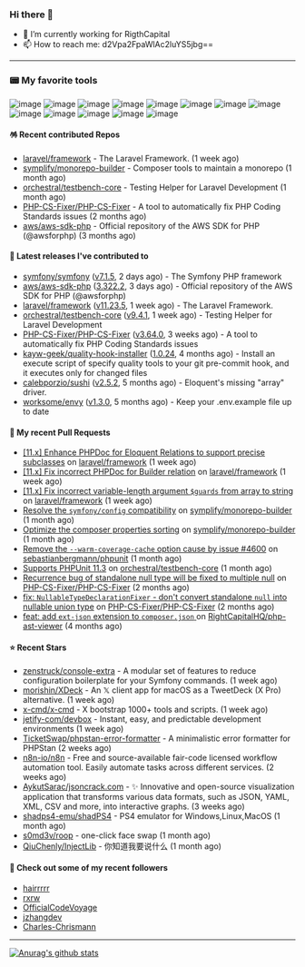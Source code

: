 ### Hi there 👋

- 🔭 I’m currently working for RigthCapital
- 📫 How to reach me: d2Vpa2FpaWlAc2luYS5jbg==

---

### 📟 My favorite tools
![image](https://img.shields.io/badge/Laravel-FF2D20?style=for-the-badge&logo=laravel&logoColor=white)
![image](http://img.shields.io/badge/-PHPStorm-181717?style=for-the-badge&logo=phpstorm&logoColor=white)
![image](https://img.shields.io/badge/Github%20Actions-282a2e?style=for-the-badge&logo=githubactions&logoColor=367cfe)
![image](https://img.shields.io/badge/Jira-0052CC?style=for-the-badge&logo=Jira&logoColor=white)
![image](https://img.shields.io/badge/Sentry-black?style=for-the-badge&logo=Sentry&logoColor=#362D59)
![image](https://img.shields.io/badge/ChatGPT-74aa9c?style=for-the-badge&logo=openai&logoColor=white)
![image](https://img.shields.io/badge/Medium-12100E?style=for-the-badge&logo=medium&logoColor=white)
![image](https://img.shields.io/badge/RSS-FFA500?style=for-the-badge&logo=rss&logoColor=white)
![image](https://img.shields.io/badge/Amazon_AWS-FF9900?style=for-the-badge&logo=amazonaws&logoColor=white)
![image](https://img.shields.io/badge/Slack-4A154B?style=for-the-badge&logo=slack&logoColor=white)
![image](https://img.shields.io/badge/Zoom-2D8CFF?style=for-the-badge&logo=zoom&logoColor=white)
![image](https://img.shields.io/badge/Netflix-E50914?style=for-the-badge&logo=netflix&logoColor=white)
![image](https://img.shields.io/badge/Spotify-1ED760?&style=for-the-badge&logo=spotify&logoColor=white)

#### 🪅 Recent contributed Repos

- [laravel/framework](https://github.com/laravel/framework) - The Laravel Framework. (1 week ago)
- [symplify/monorepo-builder](https://github.com/symplify/monorepo-builder) - Composer tools to maintain a monorepo (1 month ago)
- [orchestral/testbench-core](https://github.com/orchestral/testbench-core) - Testing Helper for Laravel Development (1 month ago)
- [PHP-CS-Fixer/PHP-CS-Fixer](https://github.com/PHP-CS-Fixer/PHP-CS-Fixer) - A tool to automatically fix PHP Coding Standards issues (2 months ago)
- [aws/aws-sdk-php](https://github.com/aws/aws-sdk-php) - Official repository of the AWS SDK for PHP (@awsforphp) (3 months ago)

#### 🔭 Latest releases I've contributed to

- [symfony/symfony](https://github.com/symfony/symfony) ([v7.1.5](https://github.com/symfony/symfony/releases/tag/v7.1.5), 2 days ago) - The Symfony PHP framework
- [aws/aws-sdk-php](https://github.com/aws/aws-sdk-php) ([3.322.2](https://github.com/aws/aws-sdk-php/releases/tag/3.322.2), 3 days ago) - Official repository of the AWS SDK for PHP (@awsforphp)
- [laravel/framework](https://github.com/laravel/framework) ([v11.23.5](https://github.com/laravel/framework/releases/tag/v11.23.5), 1 week ago) - The Laravel Framework.
- [orchestral/testbench-core](https://github.com/orchestral/testbench-core) ([v9.4.1](https://github.com/orchestral/testbench-core/releases/tag/v9.4.1), 1 week ago) - Testing Helper for Laravel Development
- [PHP-CS-Fixer/PHP-CS-Fixer](https://github.com/PHP-CS-Fixer/PHP-CS-Fixer) ([v3.64.0](https://github.com/PHP-CS-Fixer/PHP-CS-Fixer/releases/tag/v3.64.0), 3 weeks ago) - A tool to automatically fix PHP Coding Standards issues
- [kayw-geek/quality-hook-installer](https://github.com/kayw-geek/quality-hook-installer) ([1.0.24](https://github.com/kayw-geek/quality-hook-installer/releases/tag/1.0.24), 4 months ago) - Install an execute script of specify quality tools to your git pre-commit hook, and it executes only for changed files
- [calebporzio/sushi](https://github.com/calebporzio/sushi) ([v2.5.2](https://github.com/calebporzio/sushi/releases/tag/v2.5.2), 5 months ago) - Eloquent&#39;s missing &#34;array&#34; driver.
- [worksome/envy](https://github.com/worksome/envy) ([v1.3.0](https://github.com/worksome/envy/releases/tag/v1.3.0), 5 months ago) - Keep your .env.example file up to date

#### 🔨 My recent Pull Requests

- [[11.x] Enhance PHPDoc for Eloquent Relations to support precise subclasses](https://github.com/laravel/framework/pull/52775) on [laravel/framework](https://github.com/laravel/framework) (1 week ago)
- [[11.x] Fix incorrect PHPDoc for Builder relation](https://github.com/laravel/framework/pull/52754) on [laravel/framework](https://github.com/laravel/framework) (1 week ago)
- [[11.x] Fix incorrect variable-length argument `$guards` from array to string](https://github.com/laravel/framework/pull/52719) on [laravel/framework](https://github.com/laravel/framework) (1 week ago)
- [Resolve the `symfony/config` compatibility](https://github.com/symplify/monorepo-builder/pull/74) on [symplify/monorepo-builder](https://github.com/symplify/monorepo-builder) (1 month ago)
- [Optimize the composer properties sorting](https://github.com/symplify/monorepo-builder/pull/73) on [symplify/monorepo-builder](https://github.com/symplify/monorepo-builder) (1 month ago)
- [Remove the `--warm-coverage-cache` option cause by issue #4600](https://github.com/sebastianbergmann/phpunit/pull/5911) on [sebastianbergmann/phpunit](https://github.com/sebastianbergmann/phpunit) (1 month ago)
- [Supports PHPUnit 11.3](https://github.com/orchestral/testbench-core/pull/220) on [orchestral/testbench-core](https://github.com/orchestral/testbench-core) (1 month ago)
- [Recurrence bug of standalone null type will be fixed to multiple null](https://github.com/PHP-CS-Fixer/PHP-CS-Fixer/pull/8099) on [PHP-CS-Fixer/PHP-CS-Fixer](https://github.com/PHP-CS-Fixer/PHP-CS-Fixer) (2 months ago)
- [fix: `NullableTypeDeclarationFixer` - don&#39;t convert standalone `null` into nullable union type](https://github.com/PHP-CS-Fixer/PHP-CS-Fixer/pull/8098) on [PHP-CS-Fixer/PHP-CS-Fixer](https://github.com/PHP-CS-Fixer/PHP-CS-Fixer) (2 months ago)
- [feat: add `ext-json` extension to `composer.json` ](https://github.com/RightCapitalHQ/php-ast-viewer/pull/9) on [RightCapitalHQ/php-ast-viewer](https://github.com/RightCapitalHQ/php-ast-viewer) (4 months ago)

#### ⭐ Recent Stars

- [zenstruck/console-extra](https://github.com/zenstruck/console-extra) - A modular set of features to reduce configuration boilerplate for your Symfony commands. (1 week ago)
- [morishin/XDeck](https://github.com/morishin/XDeck) - An 𝕏 client app for macOS as a TweetDeck (X Pro) alternative. (1 week ago)
- [x-cmd/x-cmd](https://github.com/x-cmd/x-cmd) - X bootstrap 1000&#43; tools and scripts. (1 week ago)
- [jetify-com/devbox](https://github.com/jetify-com/devbox) - Instant, easy, and predictable development environments (1 week ago)
- [TicketSwap/phpstan-error-formatter](https://github.com/TicketSwap/phpstan-error-formatter) - A minimalistic error formatter for PHPStan (2 weeks ago)
- [n8n-io/n8n](https://github.com/n8n-io/n8n) - Free and source-available fair-code licensed workflow automation tool. Easily automate tasks across different services. (2 weeks ago)
- [AykutSarac/jsoncrack.com](https://github.com/AykutSarac/jsoncrack.com) - ✨ Innovative and open-source visualization application that transforms various data formats, such as JSON, YAML, XML, CSV and more, into interactive graphs. (3 weeks ago)
- [shadps4-emu/shadPS4](https://github.com/shadps4-emu/shadPS4) - PS4 emulator for Windows,Linux,MacOS (1 month ago)
- [s0md3v/roop](https://github.com/s0md3v/roop) - one-click face swap (1 month ago)
- [QiuChenly/InjectLib](https://github.com/QiuChenly/InjectLib) - 你知道我要说什么 (1 month ago)

#### 👯 Check out some of my recent followers

- [hairrrrr](https://github.com/hairrrrr)
- [rxrw](https://github.com/rxrw)
- [OfficialCodeVoyage](https://github.com/OfficialCodeVoyage)
- [jzhangdev](https://github.com/jzhangdev)
- [Charles-Chrismann](https://github.com/Charles-Chrismann)


---



[![Anurag's github stats](https://github-readme-stats.vercel.app/api?username=kayw-geek&show_icons=true&theme=onedark)](https://github.com/kayw-geek)
